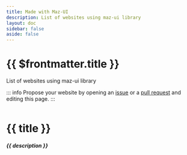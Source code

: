 ```yaml
---
title: Made with Maz-UI
description: List of websites using maz-ui library
layout: doc
sidebar: false
aside: false
---
```


# {{ $frontmatter.title }}

List of websites using maz-ui library

::: info
Propose your website by opening an [issue](https://github.com/LouisMazel/maz-ui/issues/new?assignees=LouisMazel&labels=enhancement&projects=&template=feature_request.md&title=%5BFEATURE%5D) or a [pull request](https://github.com/LouisMazel/maz-ui/edit/master/apps/docs/src/made-with-maz-ui.md) and editing this page.
:::

<div class="flex flex-col" style="display: flex; flex-direction: column; gap: 2rem">
  <MazCard zoom v-for="({images, description, link, title, github }, i) in projects" :key="i" class="maz-w-full" elevation :gallery="{ images, height: 350 }">
    <h1 class="maz-m-0" style="margin-bottom: 16px;">
      {{ title }}
    </h1>
    <h5 class="maz-m-0">
      {{ description }}
    </h5>
    <template #footer>
      <MazBtn v-if="github" color="black" :href="github" target="_blank" left-icon="github" class="maz-me-4">
        Github
      </MazBtn>
      <MazBtn :href="link" target="_blank" left-icon="arrow-top-right-on-square">
        Show
      </MazBtn>
    </template>
  </MazCard>
</div>

<script lang="ts" setup>
  const projects = [
    {
      title: 'harderbetter.io',
      images: ['https://www.harderbetter.io/images/harderbetter-screenshot.png'],
      description: 'Football predictions between friends',
      link: 'https://www.harderbetter.io'
    },
    {
      title: 'loicmazuel.com',
      images: ['/loicmazuel.png'],
      description: 'Personal Freelance Website',
      link: 'https://www.loicmazuel.com'
    },
    {
      title: 'Vue Smart List UI',
      images: ['/vue-smart-list-ui.png'],
      description: 'An intelligent interface for displaying a list of data and performing filters, sorting and searching on it. Also to display the details of the data.',
      link: 'https://louismazel.github.io/vue-smart-list-ui/',
      github: 'https://github.com/LouisMazel/vue-smart-list-ui'
    },
  ]
</script>
